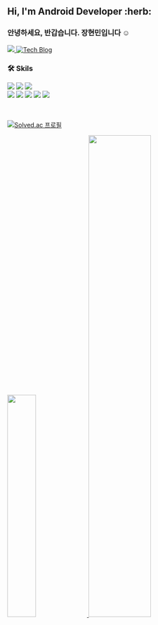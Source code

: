 <!-- <img src="https://myreadme.vercel.app/api/embed/janghyunmin?panels=userstatistics,toprepositories,toplanguages" alt="reimaginedreadme" />
![Anurag's GitHub stats](https://github-readme-stats.vercel.app/api?username=janghyunmin&theme=vue-dark&show_icons=true) -->


<!-- Top Banner -->

<!-- 
<img src="https://capsule-render.vercel.app/api?type=waving&color=0:E34C26,10:DA5B0B,30:C6538C,75:3572A5,100:A371F7&height=150&section=header&text=&fontSize=0" width="100%"/>
<img src="https://capsule-render.vercel.app/api?type=waving&height=150&color=timeGradient&fontAlign=50&section=header&reversal=false" width="100%"/> 
-->

<!-- 인사말 -->
<h2>Hi, I'm Android Developer :herb: </h2>
<h3>안녕하세요, 반갑습니다. 장현민입니다 ☺️ </h3>

<!-- [![wakatime](https://wakatime.com/badge/user/d03a69d6-1199-4b55-a30a-f314ba021489.svg)](https://wakatime.com/kkjang) -->

<span>
   
   
   <a href=mailto:gusals456@naver.com> 
      <img src="https://img.shields.io/badge/Naver-03C75A?style=flat&logo=Naver&logoColor=white&link=mailto:gusals456@naver.com"> 
   </a>
    <a href="https://velog.io/@kk_jang93/posts">
      <img src="https://img.shields.io/badge/Velog-20C997?style=flat-square&logo=Velog&logoColor=white" alt="Tech Blog">
    </a>

</span>
  <!-- <a href=mailto:wkd556@gmail.com> 
      <img src="https://img.shields.io/badge/Gmail-EA4335?style=flat&logo=Gmail&logoColor=white&link=mailto:wkd556@gmail.com"> 
    </a> -->
   <!-- <a href="https://www.linkedin.com/in/%ED%98%84%EB%AF%BC-%EC%9E%A5-025693268/">
    <img src="https://img.shields.io/badge/Linkedin-0A66C2?style=flat-square&logo=Linkedin&logoColor=white" alt="Linkedin">
   </a> -->
   <!--
    <a href="https://cuboid-slipper-c89.notion.site/I-m-Android-Developer-d3cdc938a30f46c6b6a9786c7cb0410a">
      <img src="https://img.shields.io/badge/Notion-000000?style=flat-square&logo=Notion&logoColor=white" alt="Portfolio">
    </a>
    -->
    
<!--
<h3> :heavy_check_mark: Career </h3>

- :white_check_mark: (주)제이엔위즈 (2017.10 ~ 2019.11) (***2년2개월***)
- :white_check_mark: (주)콴텍 (2020.02 ~ 2020.08) (***6개월***)
- :white_check_mark: (주)고수경제TV (2020.12 ~ 2021.11) (***11개월***)
- :white_check_mark: (주)바이셀스탠다드 (2022.02 ~ 2023.04) (***1년3개월***)
- :white_check_mark: (주)바이셀스탠다드 (2023.08 ~ 2024.08 ) (***1년1개월***)
<!-- - :running: (주)바이셀스탠다드 (2023.08 ~ ) (***진행중***) -->



<!-- 
<h3> :orange_book: Study </h3>

* [x] :floppy_disk: [장현민의 포트폴리오](http://janghyunmin.notion.site) 
* [x] :pencil2: [장현민의 기술블로그](https://velog.io/@kk_jang93/posts)
-->


<!-- <details>
<summary><h3>🛠 Skils</h3>
</summary>
   <div style="margin: ; text-align: left;" "text-align: left;">
   <img src="https://img.shields.io/badge/Android-3DDC84?style=flat&logo=Android&logoColor=white">
   <img src="https://img.shields.io/badge/ReactNative-61DAFB?style=flat&logo=React&logoColor=white">
   <img src="https://img.shields.io/badge/Flutter-02569B?style=flat&logo=Flutter&logoColor=white">
   <br>
   <img src="https://img.shields.io/badge/Kotlin-0095D5?&style=flat&logo=kotlin&logoColor=white">
   <img src="https://img.shields.io/badge/Java-007396?style=flat&logo=Java&logoColor=white"> 
   <img src="https://img.shields.io/badge/React-20232A?style=flat&logo=react&logoColor=61DAFB">
   <img src="https://img.shields.io/badge/Dart-0175C2?&style=flat&logo=dart&logoColor=white">
   <img src="https://img.shields.io/badge/Gradle-02303A.svg?style=flat&logo=Gradle&logoColor=white">
   <br>
   <img src="https://img.shields.io/badge/Android Studio-3DDC84?style=flat&logo=Expo&logoColor=white">
   <img src="https://img.shields.io/badge/Visual_Studio_Code-0078D4?style=flat&logo=visual%20studio%20code&logoColor=white"> 
   <img src="https://img.shields.io/badge/Eclipse-2C2255?style=flat&logo=eclipse&logoColor=white">
   <img src="https://img.shields.io/badge/Unity-000000?style=flat&logo=Unity&logoColor=white">
   <img src="https://img.shields.io/badge/Expo-000020?style=flat&logo=Expo&logoColor=white">
   <br>
   <img src="https://img.shields.io/badge/Firebase-FFCA28?style=flat&logo=Firebase&logoColor=white">
   <img src="https://img.shields.io/badge/Github-181717?style=flat&logo=Github&logoColor=white">
   <img src="https://img.shields.io/badge/Git-F05032?style=flat&logo=Git&logoColor=white">
   <img src="https://img.shields.io/badge/GitLab-330F63?style=flat&logo=gitlab&logoColor=white">
   <br>
   <img src="https://img.shields.io/badge/Notion-000000?style=flat&logo=Notion&logoColor=white">
   <img src="https://img.shields.io/badge/Slack-4A154B?style=flat&logo=Slack&logoColor=white">
   <img src="https://img.shields.io/badge/Figma-F24E1E?style=flat&logo=Figma&logoColor=white">
   <img src="https://img.shields.io/badge/Zeplin-fdbd39?style=flat&logo=Zeplin&logoColor=white">
   <br>
   <img src="https://img.shields.io/badge/PHP-777BB4?style=flat&logo=php&logoColor=white"/>
   <img src="https://img.shields.io/badge/C++-00599C?style=flat&logo=C%2B%2B&logoColor=white">
   <img src="https://img.shields.io/badge/Bootstrap-7952B3?style=flat&logo=Bootstrap&logoColor=white">
   <img src="https://img.shields.io/badge/CSS3-1572B6?style=flat&logo=CSS3&logoColor=white">
   <img src="https://img.shields.io/badge/HTML5-E34F26?style=flat&logo=HTML5&logoColor=white">
   <img src="https://img.shields.io/badge/jQuery-0769AD?style=flat&logo=jQuery&logoColor=white">
   <img src="https://img.shields.io/badge/Javascript-F7DF1E?style=flat&logo=Javascript&logoColor=white"> 
   <br>
   <img src="https://img.shields.io/badge/Apache Tomcat-F8DC75?style=flat&logo=Apache Tomcat&logoColor=white">
   <img src="https://img.shields.io/badge/MariaDB-003545?style=flat&logo=MariaDB&logoColor=white">
   <img src="https://img.shields.io/badge/MySQL-4479A1?style=flat&logo=MySQL&logoColor=white">
</div>
</details> -->

<h3>🛠 Skils</h3>
<div>
  <img src="https://img.shields.io/badge/Android-3DDC84?style=flat&logo=Android&logoColor=white">
  <img src="https://img.shields.io/badge/ReactNative-61DAFB?style=flat&logo=React&logoColor=white">
  <img src="https://img.shields.io/badge/Flutter-02569B?style=flat&logo=Flutter&logoColor=white"> <br>
  <img src="https://img.shields.io/badge/Kotlin-0095D5?&style=flat&logo=kotlin&logoColor=white">
   <img src="https://img.shields.io/badge/Java-007396?style=flat&logo=Java&logoColor=white"> 
   <img src="https://img.shields.io/badge/React-20232A?style=flat&logo=react&logoColor=61DAFB">
   <img src="https://img.shields.io/badge/Dart-0175C2?&style=flat&logo=dart&logoColor=white">
   <img src="https://img.shields.io/badge/Gradle-02303A.svg?style=flat&logo=Gradle&logoColor=white">
   </div>
<br>
<br>



<!-- Velog 카드 형태 -->
<!-- <a href="https://velog.io/@kk_jang93/posts">
   <img src="https://velog-readme-stats.vercel.app/api?name=kk_jang93"/>
</a> -->

<!-- 백준 -->
[![Solved.ac 프로필](http://mazassumnida.wtf/api/v2/generate_badge?boj=gusals456)]() 

<a href="https://github.com/janghyunmin/github-readme-stats">
    <img src="https://github-readme-stats.vercel.app/api/top-langs/?username=janghyunmin&layout=donut&show_icons=true&theme=nord&exclude_repo=StockApp,PIECE_Local,MoneyPot" width=36%/>
</a>
<a href="https://github.com/janghyunmin/github-readme-stats">
  <img src="https://github-readme-stats.vercel.app/api?username=janghyunmin&show_icons=true&theme=vue-dark&hide_border=true&count_private=true" width=53% />
</a>


<!-- 커밋 기록 -->
<!-- <a href="https://github.com/janghyunmin/github-readme-activity-graph">
    <img src="https://github-readme-activity-graph.vercel.app/graph?username=janghyunmin&theme=react-dark&bg_color=20232a&hide_border=true&line=58A6FF&color=58A6FF" width=94%/>
</a> -->

<br>

<!-- 커밋 먹는 움직이는 뱀 -->
<!-- <img src="https://github.com/janghyunmin/janghyunmin/blob/output/github-contribution-grid-snake.svg"/> -->



<!-- Footer -->
<!-- <img src="https://capsule-render.vercel.app/api?type=rect&color=0:E34C26,10:DA5B0B,30:C6538C,75:3572A5,100:A371F7&height=100&section=footer&text=&fontSize=0" width="100%"/> -->
